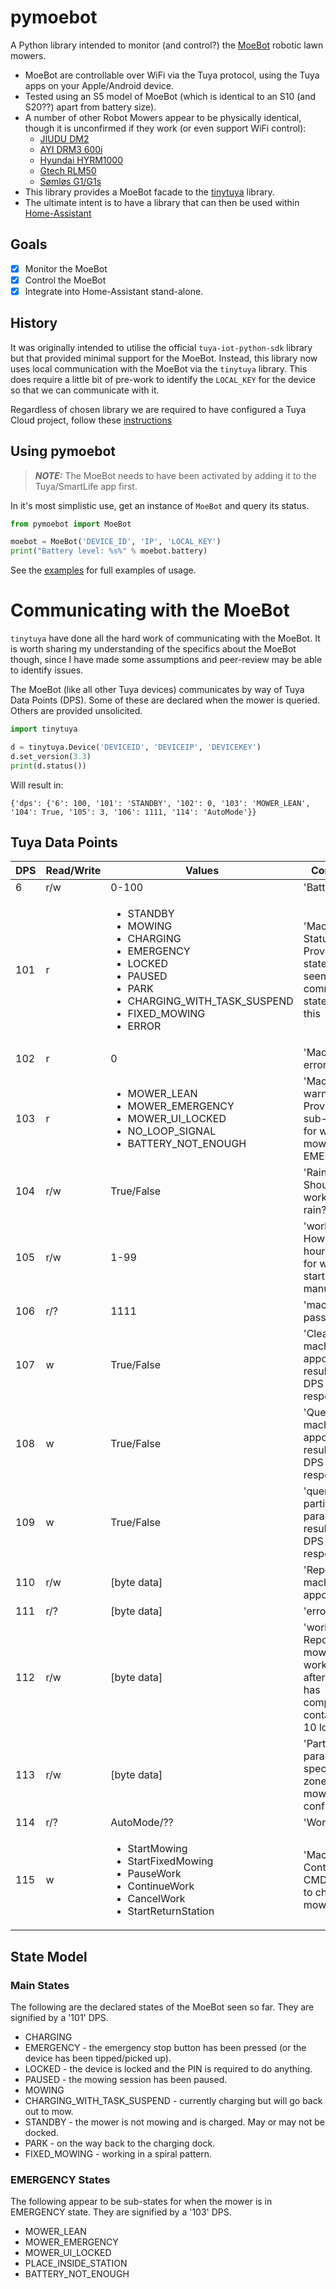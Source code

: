 # pymoebot

A Python library intended to monitor (and control?) the [MoeBot](https://moebot.com.au/) robotic lawn mowers.

* MoeBot are controllable over WiFi via the Tuya protocol, using the Tuya apps on your Apple/Android device.
* Tested using an S5 model of MoeBot (which is identical to an S10 (and S20??) apart from battery size).
* A number of other Robot Mowers appear to be physically identical, though it is unconfirmed if they work (or even support WiFi control):
  * [JIUDU DM2](https://www.youtube.com/watch?v=-xFCVvPeR6c)
  * [AYI DRM3 600i](https://www.youtube.com/watch?v=M9zYBOIgAg4)
  * [Hyundai HYRM1000](https://www.youtube.com/watch?v=kNKszbw8_g8)
  * [Gtech RLM50](https://www.youtube.com/watch?v=t7GGCzNhHKc)
  * [Sømløs G1/G1s](https://www.youtube.com/watch?v=LDyRpMmVYTs)
* This library provides a MoeBot facade to the [tinytuya](https://github.com/jasonacox/tinytuya) library.
* The ultimate intent is to have a library that can then be used within [Home-Assistant](http://www.home-assistant.io)

## Goals

- [x] Monitor the MoeBot 
- [x] Control the MoeBot
- [x] Integrate into Home-Assistant stand-alone.

## History

It was originally intended to utilise the official `tuya-iot-python-sdk` library but that provided minimal support for the MoeBot.  Instead, this library now uses local communication with the MoeBot via the `tinytuya` library.  This does require a little bit of pre-work to identify the `LOCAL_KEY` for the device so that we can communicate with it.   

Regardless of chosen library we are required to have configured a Tuya Cloud project, follow these [instructions](https://github.com/jasonacox/tinytuya#setup-wizard---getting-local-keys) 

## Using pymoebot
> **_NOTE:_**  The MoeBot needs to have been activated by adding it to the Tuya/SmartLife app first.

In it's most simplistic use, get an instance of `MoeBot` and query its status.

```python
from pymoebot import MoeBot

moebot = MoeBot('DEVICE_ID', 'IP', 'LOCAL_KEY')
print("Battery level: %s%" % moebot.battery)
```

See the [examples](https://github.com/Whytey/pymoebot/tree/main/examples) for full examples of usage.

# Communicating with the MoeBot

`tinytuya` have done all the hard work of communicating with the MoeBot.  It is worth sharing my understanding of the specifics about the MoeBot though, since I have made some assumptions and peer-review may be able to identify issues.

The MoeBot (like all other Tuya devices) communicates by way of Tuya Data Points (DPS).  Some of these are declared when the mower is queried.  Others are provided unsolicited.

```python
import tinytuya

d = tinytuya.Device('DEVICEID', 'DEVICEIP', 'DEVICEKEY')
d.set_version(3.3)
print(d.status())
```
Will result in:

```
{'dps': {'6': 100, '101': 'STANDBY', '102': 0, '103': 'MOWER_LEAN', '104': True, '105': 3, '106': 1111, '114': 'AutoMode'}}
```

## Tuya Data Points
| DPS  | Read/Write | Values                                                                                                                                                                                       | Comment                                                                                 |
|------|-----------|----------------------------------------------------------------------------------------------------------------------------------------------------------------------------------------------|-----------------------------------------------------------------------------------------|
| 6    | r/w       | 0-100                                                                                                                                                                                        | 'Battery'                                                                               |
| 101  | r         | <ul><li>STANDBY</li><li>MOWING</li><li>CHARGING</li><li>EMERGENCY</li><li>LOCKED</li><li>PAUSED</li><li>PARK</li><li>CHARGING_WITH_TASK_SUSPEND</li><li>FIXED_MOWING</li><li>ERROR</li></ul> | 'Machine Status' Provides state - can't seem to command state using this                |
| 102  | r         | 0                                                                                                                                                                                            | 'Machine error'                                                                         |
| 103  | r         | <ul><li>MOWER_LEAN</li><li>MOWER_EMERGENCY</li><li>MOWER_UI_LOCKED</li><li>NO_LOOP_SIGNAL</li><li>BATTERY_NOT_ENOUGH</li><ul>                                                                | 'Machine warning' Provides sub-states for when the mower is in EMERGENCY                |
| 104  | r/w       | True/False                                                                                                                                                                                   | 'Rain mode' Should we work in the rain?                                                 |
| 105  | r/w       | 1-99                                                                                                                                                                                         | 'work time' How many hours to run for when started manually                             |
| 106  | r/?       | 1111                                                                                                                                                                                         | 'machine password'                                                                      |
| 107  | w         | True/False                                                                                                                                                                                   | 'Clear machine appointment' results in a DPS 110 response                               |
| 108  | w         | True/False                                                                                                                                                                                   | 'Query machine appointment' results in a DPS 110 response                               | 
| 109  | w         | True/False                                                                                                                                                                                   | 'query partition parameters' results in a DPS 113 response                              |
| 110  | r/w       | [byte data]                                                                                                                                                                                  | 'Report machine appointment'                                                            |
| 111  | r/?      | [byte data]                                                                                                                                                                                  | 'error log'                                                                             |
| 112  | r/w       | [byte data]                                                                                                                                                                                  | 'work log' Report of mower working time after work has completed, contains last 10 logs |
| 113  | r/w       | [byte data]                                                                                                                                                                                  | 'Partition parameters' specifies the zone mowing configuration                          |
| 114  | r/?       | AutoMode/??                                                                                                                                                                                  | 'WorkMode'                                                                              |
| 115  | w         | <ul><li>StartMowing</li><li>StartFixedMowing</li><li>PauseWork</li><li>ContinueWork</li><li>CancelWork</li><li>StartReturnStation</li><ul>                                                   | 'Machine Control CMD' used to change mower state                                        |

## State Model

### Main States
The following are the declared states of the MoeBot seen so far.  They are signified by a '101' DPS.

* CHARGING
* EMERGENCY - the emergency stop button has been pressed (or the device has been tipped/picked up).
* LOCKED - the device is locked and the PIN is required to do anything.
* PAUSED - the mowing session has been paused.
* MOWING
* CHARGING_WITH_TASK_SUSPEND - currently charging but will go back out to mow.
* STANDBY - the mower is not mowing and is charged.  May or may not be docked.
* PARK - on the way back to the charging dock.
* FIXED_MOWING - working in a spiral pattern.

### EMERGENCY States
The following appear to be sub-states for when the mower is in EMERGENCY state.  They are signified by a '103' DPS.

* MOWER_LEAN
* MOWER_EMERGENCY
* MOWER_UI_LOCKED
* PLACE_INSIDE_STATION
* BATTERY_NOT_ENOUGH
